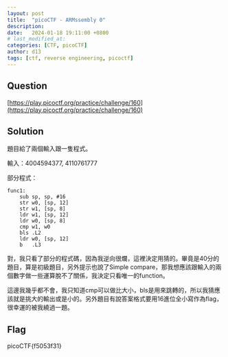 ```yaml
---
layout: post
title:  "picoCTF - ARMssembly 0"
description: 
date:   2024-01-18 19:11:00 +0800
# last_modified_at:
categories: [CTF, picoCTF]
author: d13
tags: [ctf, reverse engineering, picoctf]
---
```


## Question

[https://play.picoctf.org/practice/challenge/160](https://play.picoctf.org/practice/challenge/160)

## Solution

題目給了兩個輸入跟一隻程式。

輸入：4004594377, 4110761777

部分程式：

```assembly
func1:
	sub	sp, sp, #16
	str	w0, [sp, 12]
	str	w1, [sp, 8]
	ldr	w1, [sp, 12]
	ldr	w0, [sp, 8]
	cmp	w1, w0
	bls	.L2
	ldr	w0, [sp, 12]
	b	.L3

```

對，我只看了部分的程式碼，因為我逆向很爛，這裡決定用猜的。畢竟是40分的題目，算是初級題目，另外提示也說了Simple compare，那我想應該跟輸入的兩個數字做一些運算脫不了關係，我決定只看唯一的function。

這邊我幾乎都不會，我只知道cmp可以做比大小，bls是用來跳轉的，所以我猜應該就是挑大的輸出或是小的。另外題目有說答案格式要用16進位全小寫作為flag，很幸運的被我繞過一題。

## Flag

picoCTF{f5053f31}